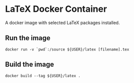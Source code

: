 LaTeX Docker Container
======================

A docker image with selected LaTeX packages installed.

Run the image
-------------

```
docker run -v `pwd`:/source ${USER}/latex [filename].tex
```

Build the image
---------------
```
docker build --tag ${USER}/latex .
```

